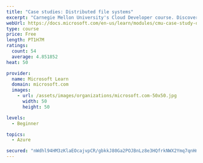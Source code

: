 ```yaml
---
title: "Case studies: Distributed file systems"
excerpt: "Carnegie Mellon University's Cloud Developer course. Discover how distributed file systems work, then learn about Hadoop and Ceph."
webUrl: https://docs.microsoft.com/en-us/learn/modules/cmu-case-study-distributed-file-systems/
type: course
price: Free
length: PT1H7M
ratings:
  count: 54
  average: 4.851852
heat: 50

provider:
  name: Microsoft Learn
  domain: microsoft.com
  images:
    - url: /assets/images/organizations/microsoft.com-50x50.jpg
      width: 50
      height: 50

levels:
  - Beginner

topics:
  - Azure

secured: "nWdhl94HM3zKlaEOcajvpCR/gbkkJ80Ga2POJBnLz8e3HQfrkNWX2Ymq7qnHmSGVqNwkzALfXnpUcO3g0SwJCQcMxJ0rbagfW6IzKPnsm+923wVdGm/5u4MAGP3QxZyBv0bNIqIuBgLpIFVncNCbZYZ0hxsPbbbnTvbfWfYaIsBFKyKgBz2euybKzvj3ddVfbM1kHUJiNmx7eWyuMutebSZF+RM85l8WgRAXn5u/3Ts8w6zREZELWRM1Amv+1URLGsckypZuk1um83nS2iuA8bWWcRwB4MSKHukTz8AaqNsRIAM2v9JJ+w5Qk1VRRekXTPkG71TNFc8EhDGRDKKTFeghxiMKHZFSQL+f9b3AHGzwWIXoCBQ61w26Re9m9bxZ8Aolz+FoXpDPPCp4AmUK3hnxVnlPJCD9NUw6nmSRbmY=;S7az5GpHYrLANr/tk4WfAw=="
---
```


